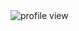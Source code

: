 <!-- ## Hi there 👋 -->

<img src="https://komarev.com/ghpvc/?username=unu&label=Profile%20views&color=0e75b6&style=flat" alt="profile view" />

<!--
**unu0/unu0** is a ✨ _special_ ✨ repository because its `README.md` (this file) appears on your GitHub profile.

Here are some ideas to get you started:

- 🔭 I’m currently working on ...
- 🌱 I’m currently learning ...
- 👯 I’m looking to collaborate on ...
- 🤔 I’m looking for help with ...
- 💬 Ask me about ...
- 📫 How to reach me: ...
- 😄 Pronouns: ...
- ⚡ Fun fact: ...
-->
